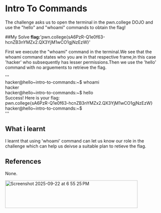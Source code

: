 # Intro To Commands 
The challenge asks us to open the terminal in the pwn.college DOJO and use the "hello" and "whoami" commands to obtain the flag!  

##My Solve
**flag:**'pwn.college{sA6PzR-Q1e0f63-hcnZB3nYMZx2.QX3YjM1wCO1gjNzEzW}'

First we execute the "whoami" command in the terminal.We see that the whoami command states who you are in that respective frame,in this case 'hacker' who subsequently has lesser permissions.Then we use the 'hello' command with no arguements to retrieve the flag.    

'''  
hacker@hello~intro-to-commands:~$ whoami  
hacker  
hacker@hello~intro-to-commands:~$ hello  
Success! Here is your flag:  
pwn.college{sA6PzR-Q1e0f63-hcnZB3nYMZx2.QX3YjM1wCO1gjNzEzW}  
hacker@hello~intro-to-commands:~$   
'''

## What i learnt  
I learnt that using 'whoami' command can let us know our role in the challenge which can help us deivse a suitable plan to retieve the flag.  

## References
None.

<img width="430" height="90" alt="Screenshot 2025-09-22 at 6 55 25 PM" src="https://github.com/user-attachments/assets/9e42da1d-bd9e-4dff-8a27-50ee45f65924" />
